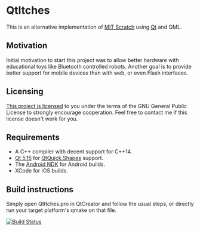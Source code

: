 # QtItches

This is an alternative implementation of [MIT Scratch](https://scratch.mit.edu/)
using [Qt](https://www.qt.io/download-open-source/) and QML.

## Motivation

Initial motivation to start this project was to allow better hardware with
educational toys like Bluetooth controlled robots. Another goal is to provide
better support for mobile devices than with web, or even Flash interfaces.

## Licensing

[This project is licensed](LICENSE) to you under the terms of the GNU General
Public License to strongly encourage cooperation. Feel free to contact me if
this license doesn't work for you.

## Requirements

- A C++ compiler with decent support for C++14.
- [Qt 5.15](https://www.qt.io/download-open-source/) for
  [QtQuick.Shapes](http://blog.qt.io/blog/2017/07/07/let-there-be-shapes/)
  support.
- The [Android NDK](https://developer.android.com/ndk/) for Android builds.
- XCode for iOS builds.

## Build instructions

Simply open QtItches.pro in QtCreator and follow the usual steps, or directly
run your target platform's qmake on that file.

[![Build Status](https://travis-ci.org/hasselmm/QtItches.svg?branch=master)](https://travis-ci.org/hasselmm/QtItches/builds)
